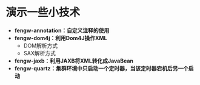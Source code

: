 # 演示一些小技术

* **fengw-annotation：自定义注释的使用**
* **fengw-dom4j：利用Dom4J操作XML**
    * DOM解析方式
	* SAX解析方式
* **fengw-jaxb：利用JAXB将XML转化成JavaBean**
* **fengw-quartz：集群环境中只启动一个定时器，当该定时器宕机后另一个启动**